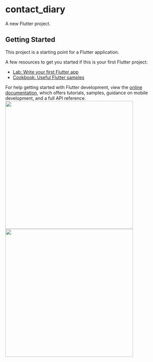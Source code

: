 # contact_diary

A new Flutter project.

## Getting Started

This project is a starting point for a Flutter application.

A few resources to get you started if this is your first Flutter project:

- [Lab: Write your first Flutter app](https://docs.flutter.dev/get-started/codelab)
- [Cookbook: Useful Flutter samples](https://docs.flutter.dev/cookbook)

For help getting started with Flutter development, view the
[online documentation](https://docs.flutter.dev/), which offers tutorials,
samples, guidance on mobile development, and a full API reference.
<br>
<img src = "https://user-images.githubusercontent.com/130833918/236200801-152b9487-5da9-47db-95ab-66050b849579.png" height = "400"></img>
<br>
<img src = "https://user-images.githubusercontent.com/130833918/236202127-a5f16381-b4f8-4a69-b869-7a76267e13c8.webm" height = "400"></img>
